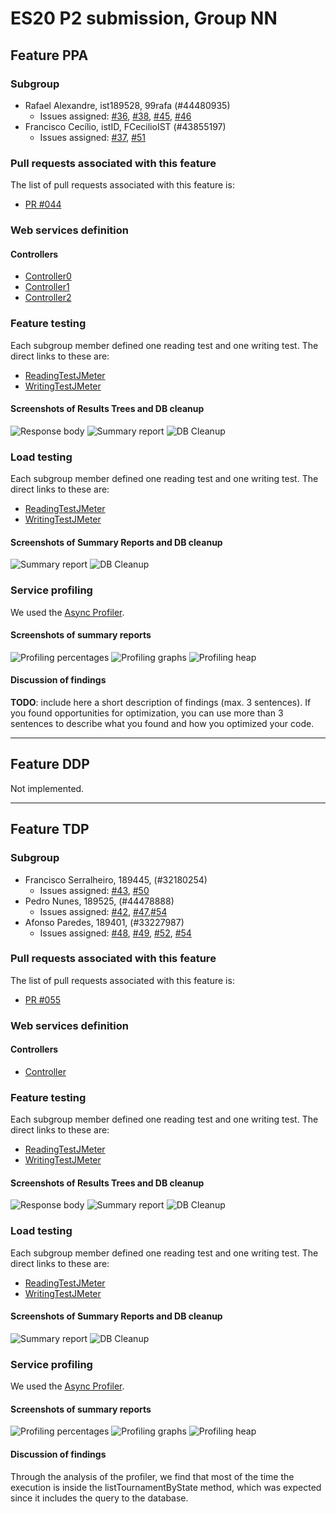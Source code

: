 # ES20 P2 submission, Group NN

## Feature PPA

### Subgroup
 - Rafael Alexandre, ist189528, 99rafa (#44480935)
   + Issues assigned: [#36](https://github.com/tecnico-softeng/es20al_21-project/issues/36), [#38](https://github.com/tecnico-softeng/es20al_21-project/issues/38), [#45](https://github.com/tecnico-softeng/es20al_21-project/issues/45), [#46](https://github.com/tecnico-softeng/es20al_21-project/issues/46) 
 - Francisco Cecílio, istID, FCecilioIST (#43855197)
   + Issues assigned: [#37](https://github.com/tecnico-softeng/es20al_21-project/issues/37), [#51](https://github.com/tecnico-softeng/es20al_21-project/issues/51)
 
### Pull requests associated with this feature

The list of pull requests associated with this feature is:

 - [PR #044](https://github.com/tecnico-softeng/es20al_21-project/pull/44)


### Web services definition

#### Controllers
 - [Controller0](https://github.com)
 - [Controller1](https://github.com)
 - [Controller2](https://github.com)

### Feature testing

Each subgroup member defined one reading test and one writing test. The direct links to these are:

 - [ReadingTestJMeter](https://github.com)
 - [WritingTestJMeter](https://github.com)


#### Screenshots of Results Trees and DB cleanup

![Response body](p2-images/jmeter_create_1.png)
![Summary report](p2-images/jmeter_create_3.png)
![DB Cleanup](p2-images/jmeter_create_2.png)


### Load testing

Each subgroup member defined one reading test and one writing test. The direct links to these are:

 - [ReadingTestJMeter](https://github.com)
 - [WritingTestJMeter](https://github.com)


#### Screenshots of Summary Reports and DB cleanup

![Summary report](p2-images/jmeter_load_table.png)
![DB Cleanup](p2-images/jmeter_load_clean.png)


### Service profiling

We used the [Async Profiler](https://www.jetbrains.com/help/idea/async-profiler.html).

#### Screenshots of summary reports

![Profiling percentages](p2-images/profiling_percentages.png)
![Profiling graphs](p2-images/profiling_graphs.png)
![Profiling heap](p2-images/profiling_heap.png)


#### Discussion of findings

**TODO**: include here a short description of findings (max. 3 sentences). If
you found opportunities for optimization, you can use more than 3 sentences to
describe what you found and how you optimized your code.


---

## Feature DDP

Not implemented.

---


## Feature TDP

### Subgroup
 - Francisco Serralheiro, 189445, (#32180254)
   + Issues assigned: [#43](https://github.com/tecnico-softeng/es20al_21-project/issues/43), [#50](https://github.com/tecnico-softeng/es20al_21-project/issues/50)
 - Pedro Nunes, 189525, (#44478888)
   + Issues assigned: [#42](https://github.com/tecnico-softeng/es20al_21-project/issues/42), [#47](https://github.com/tecnico-softeng/es20al_21-project/issues/47),[#54](https://github.com/tecnico-softeng/es20al_21-project/issues/54)
 - Afonso Paredes, 189401, (#33227987)
   + Issues assigned: [#48](https://github.com/tecnico-softeng/es20al_21-project/issues/48), [#49](https://github.com/tecnico-softeng/es20al_21-project/issues/49), [#52](https://github.com/tecnico-softeng/es20al_21-project/issues/52), [#54](https://github.com/tecnico-softeng/es20al_21-project/issues/54)
 
### Pull requests associated with this feature

The list of pull requests associated with this feature is:

 - [PR #055](https://github.com/tecnico-softeng/es20al_21-project/pull/55)


### Web services definition

#### Controllers
 - [Controller](https://github.com/tecnico-softeng/es20al_21-project/blob/develop/backend/src/main/java/pt/ulisboa/tecnico/socialsoftware/tutor/tournament/api/TournamentController.java)

### Feature testing

Each subgroup member defined one reading test and one writing test. The direct links to these are:

 - [ReadingTestJMeter](https://github.com/tecnico-softeng/es20al_21-project/blob/develop/backend/jmeter/Tournament/ListTournamentsTestWebService.jmx)
 - [WritingTestJMeter](https://github.com/tecnico-softeng/es20al_21-project/blob/develop/backend/jmeter/Tournament/TestWebServicecreateTournament.jmx)


#### Screenshots of Results Trees and DB cleanup

![Response body](http://web.tecnico.ulisboa.pt/ist189445/feature_test3.png)
![Summary report](http://web.tecnico.ulisboa.pt/ist189445/feature_test4.png)
![DB Cleanup](http://web.tecnico.ulisboa.pt/ist189445/feature_dbcleanup.png)


### Load testing

Each subgroup member defined one reading test and one writing test. The direct links to these are:

 - [ReadingTestJMeter](https://github.com/tecnico-softeng/es20al_21-project/blob/develop/backend/jmeter/Tournament/ListTournamentsLoadTest.jmx)
 - [WritingTestJMeter](https://github.com/tecnico-softeng/es20al_21-project/blob/develop/backend/jmeter/Tournament/LoadTestWebServicecreateTournament.jmx)


#### Screenshots of Summary Reports and DB cleanup

![Summary report](http://web.tecnico.ulisboa.pt/ist189445/load_test3.png)
![DB Cleanup](http://web.tecnico.ulisboa.pt/ist189445/load_dbcleanup.png)


### Service profiling

We used the [Async Profiler](https://www.jetbrains.com/help/idea/async-profiler.html).

#### Screenshots of summary reports

![Profiling percentages](https://cdn.discordapp.com/attachments/691667741656219698/693109643693785138/unknown.png)
![Profiling graphs](http://web.tecnico.ulisboa.pt/ist189445/profiling_3.png)
![Profiling heap](http://web.tecnico.ulisboa.pt/ist189445/profiling_2.png)


#### Discussion of findings

Through the analysis of the profiler, we find that most of the time the execution is inside the listTournamentByState  method, which was expected since it includes the query to the database.


